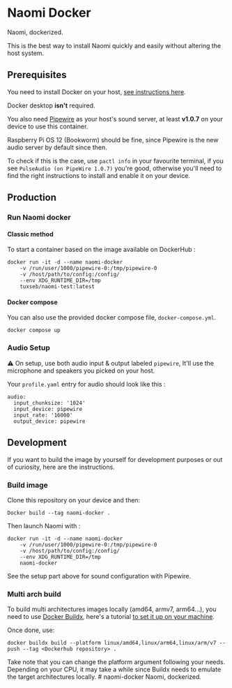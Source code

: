 
# Naomi Docker

Naomi, dockerized. 

This is the best way to install Naomi quickly and easily without altering the host system.

## Prerequisites

You need to install Docker on your host, [see instructions here](https://docs.docker.com/engine/install/). 

Docker desktop **isn't** required. 

You also need [Pipewire](https://pipewire.org/) as your host's sound server, at least **v1.0.7** on your device to use this container. 

Raspberry Pi OS 12 (Bookworm) should be fine, since Pipewire is the new audio server by default since then. 

To check if this is the case, use `pactl info` in your favourite terminal, if you see `PulseAudio (on PipeWire 1.0.7)` you're good, otherwise you'll need to find 
the right instructions to install and enable it on your device. 

## Production 

### Run Naomi docker 

#### Classic method
To start a container based on the image available on DockerHub :

```shell
docker run -it -d --name naomi-docker
    -v /run/user/1000/pipewire-0:/tmp/pipewire-0 
    -v /host/path/to/config:/config/
    --env XDG_RUNTIME_DIR=/tmp 
    tuxseb/naomi-test:latest 
```

#### Docker compose 

You can also use the provided docker compose file, `docker-compose.yml`.  

```shell
docker compose up
```

### Audio Setup 

⚠️ On setup, use both audio input & output labeled `pipewire`, It'll use the microphone and speakers you picked on your host.

Your `profile.yaml` entry for audio should look like this : 
```shell
audio:
  input_chunksize: '1024'
  input_device: pipewire
  input_rate: '16000'
  output_device: pipewire
```

## Development 

If you want to build the image by yourself for development purposes or out of curiosity, here are the instructions.

### Build image

Clone this repository on your device and then:

```Docker build --tag naomi-docker .```

Then launch Naomi with :

```shell
docker run -it -d --name naomi-docker
    -v /run/user/1000/pipewire-0:/tmp/pipewire-0 
    -v /host/path/to/config:/config/
    --env XDG_RUNTIME_DIR=/tmp 
    naomi-docker 
```

See the setup part above for sound configuration with Pipewire. 

### Multi arch build 

To build multi architectures images locally (amd64, armv7, arm64...), you need to use [Docker Buildx](https://github.com/docker/buildx), 
here's a tutorial [to set it up on your machine](https://www.baeldung.com/ops/docker-buildx). 

Once done, use: 

```docker buildx build --platform linux/amd64,linux/arm64,linux/arm/v7 --push --tag <Dockerhub repository> .```

Take note that you can change the platform argument following your needs.
Depending on your CPU, it may take a while since Buildx needs to emulate the target architectures locally. # naomi-docker
Naomi, dockerized. 
